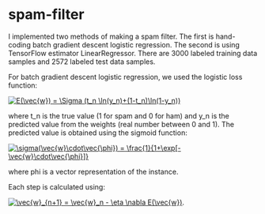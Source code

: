 # spam-filter
I implemented two methods of making a spam filter. The first is hand-coding batch gradient descent logistic regression. The second is using TensorFlow estimator LinearRegressor. There are 3000 labeled training data samples and 2572 labeled test data samples.

For batch gradient descent logistic regression, we used the logistic loss function:

<a href="http://www.codecogs.com/eqnedit.php?latex=E(\vec{w})&space;=&space;\Sigma&space;(t_n&space;\ln(y_n)&plus;(1-t_n)\ln(1-y_n))" target="_blank"><img src="http://latex.codecogs.com/gif.latex?E(\vec{w})&space;=&space;\Sigma&space;(t_n&space;\ln(y_n)&plus;(1-t_n)\ln(1-y_n))" title="E(\vec{w}) = \Sigma (t_n \ln(y_n)+(1-t_n)\ln(1-y_n))" /></a>

where t_n is the true value (1 for spam and 0 for ham) and y_n is the predicted value from the weights (real number between 0 and 1). The predicted value is obtained using the sigmoid function:

<a href="http://www.codecogs.com/eqnedit.php?latex=\sigma(\vec{w}\cdot\vec{\phi})&space;=&space;\frac{1}{1&plus;\exp[-\vec{w}\cdot\vec{\phi}]}" target="_blank"><img src="http://latex.codecogs.com/gif.latex?\sigma(\vec{w}\cdot\vec{\phi})&space;=&space;\frac{1}{1&plus;\exp[-\vec{w}\cdot\vec{\phi}]}" title="\sigma(\vec{w}\cdot\vec{\phi}) = \frac{1}{1+\exp[-\vec{w}\cdot\vec{\phi}]}" /></a>

where phi is a vector representation of the instance.

Each step is calculated using:

<a href="http://www.codecogs.com/eqnedit.php?latex=\vec{w}_{n&plus;1}&space;=&space;\vec{w}_n&space;-&space;\eta&space;\nabla&space;E(\vec{w})" target="_blank"><img src="http://latex.codecogs.com/gif.latex?\vec{w}_{n&plus;1}&space;=&space;\vec{w}_n&space;-&space;\eta&space;\nabla&space;E(\vec{w})" title="\vec{w}_{n+1} = \vec{w}_n - \eta \nabla E(\vec{w})" /></a>.
